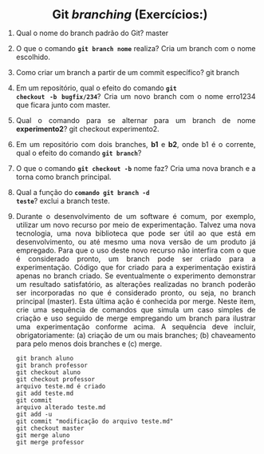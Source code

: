 <p style="text-align: center;"><font size="5"><b>Git <i>branching</i> (Exercícios:)</b></font></p1></p>
<DIV align="justify">

1. Qual o nome do branch padrão do Git?
   master

2. O que o comando **<code>git branch nome</code>** realiza?
     Cria um branch com o nome escolhido.

3. Como criar um branch a partir de um commit específico?
    git branch   

4. Em um repositório, qual o efeito do comando **<code>git checkout -b bugfix/234</code>**?
   Cria um novo branch com o nome erro1234 que ficara junto com master. 

5. Qual o comando para se alternar para um branch de nome **experimento2**?
   git checkout experimento2. 

6. Em um repositório com dois branches, **b1** e **b2**, onde b1 é o corrente, qual o efeito do comando **<code>git branch</code>**?
   

7. O que o comando **<code>git checkout -b</code>** nome faz?
   Cria uma nova branch e a torna como branch principal. 

8. Qual a função do <code>**comando git branch -d teste</code>**?
    exclui a branch teste.

9.  Durante o desenvolvimento de um software é comum, por exemplo, utilizar um novo recurso por meio de experimentação. Talvez uma nova tecnologia, uma nova biblioteca que pode ser útil ao que está em desenvolvimento, ou até mesmo uma nova versão de um produto já empregado. Para que o uso deste novo recurso não interfira com o que é considerado pronto, um branch pode ser criado para a experimentação. Código que for criado para a experimentação existirá apenas no branch criado. Se eventualmente o experimento demonstrar um resultado satisfatório, as alterações realizadas no branch poderão ser incorporadas no que é considerado pronto, ou seja, no branch principal (master). Esta última ação é conhecida por merge. Neste item, crie uma sequência de comandos que simula um caso simples de criação e uso seguido de merge empregando um branch para ilustrar uma experimentação conforme acima. A sequência deve incluir, obrigatoriamente: (a) criação de um ou mais branches; (b) chaveamento para pelo menos dois branches e (c) merge.

        git branch aluno
        git branch professor 
        git checkout aluno 
        git checkout professor
        arquivo teste.md é criado 
        git add teste.md 
        git commit
        arquivo alterado teste.md 
        git add -u 
        git commit "modificação do arquivo teste.md"
        git checkout master 
        git merge aluno
        git merge professor 



</DIV/>